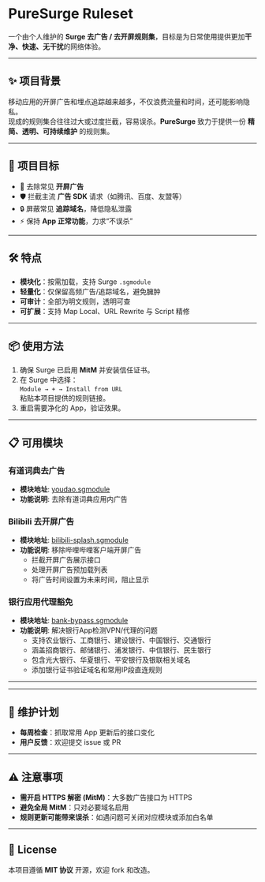 # PureSurge Ruleset

一个由个人维护的 **Surge 去广告 / 去开屏规则集**，目标是为日常使用提供更加**干净、快速、无干扰**的网络体验。  

---

## ✨ 项目背景
移动应用的开屏广告和埋点追踪越来越多，不仅浪费流量和时间，还可能影响隐私。  
现成的规则集合往往过大或过度拦截，容易误杀。**PureSurge** 致力于提供一份 **精简、透明、可持续维护** 的规则集。  

---

## 🎯 项目目标
- 🚫 去除常见 **开屏广告**  
- 🛡 拦截主流 **广告 SDK** 请求（如腾讯、百度、友盟等）  
- 🔒 屏蔽常见 **追踪域名**，降低隐私泄露  
- ⚡ 保持 **App 正常功能**，力求“不误杀”  

---

## 🛠 特点
- **模块化**：按需加载，支持 Surge `.sgmodule`  
- **轻量化**：仅保留高频广告/追踪域名，避免臃肿  
- **可审计**：全部为明文规则，透明可查  
- **可扩展**：支持 Map Local、URL Rewrite 与 Script 精修  

---

## 📦 使用方法
1. 确保 Surge 已启用 **MitM** 并安装信任证书。  
2. 在 Surge 中选择：  
   `Module → + → Install from URL`  
   粘贴本项目提供的规则链接。  
3. 重启需要净化的 App，验证效果。  

---

## 📋 可用模块

### 有道词典去广告
- **模块地址**: [youdao.sgmodule](https://raw.githubusercontent.com/jkqq147/SurgeClean/main/modules/youdao.sgmodule)
- **功能说明**: 去除有道词典应用内广告

### Bilibili 去开屏广告
- **模块地址**: [bilibili-splash.sgmodule](https://raw.githubusercontent.com/jkqq147/SurgeClean/main/modules/bilibili-splash.sgmodule)
- **功能说明**: 移除哔哩哔哩客户端开屏广告
  - 拦截开屏广告展示接口
  - 处理开屏广告预加载列表
  - 将广告时间设置为未来时间，阻止显示

### 银行应用代理豁免
- **模块地址**: [bank-bypass.sgmodule](https://raw.githubusercontent.com/jkqq147/SurgeClean/main/modules/bank-bypass.sgmodule)
- **功能说明**: 解决银行App检测VPN/代理的问题
  - 支持农业银行、工商银行、建设银行、中国银行、交通银行
  - 涵盖招商银行、邮储银行、浦发银行、中信银行、民生银行
  - 包含光大银行、华夏银行、平安银行及银联相关域名
  - 添加银行证书验证域名和常用IP段直连规则

---

---

## 🔄 维护计划
- **每周检查**：抓取常用 App 更新后的接口变化  
- **用户反馈**：欢迎提交 issue 或 PR  

---

## ⚠️ 注意事项
- **需开启 HTTPS 解密 (MitM)**：大多数广告接口为 HTTPS  
- **避免全局 MitM**：只对必要域名启用  
- **规则更新可能带来误杀**：如遇问题可关闭对应模块或添加白名单  

---

## 📖 License
本项目遵循 **MIT 协议** 开源，欢迎 fork 和改造。  
